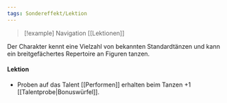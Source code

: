 ```yaml
---
tags: Sondereffekt/Lektion
---
```

> [!example] Navigation 
>  [[Lektionen]]

Der Charakter kennt eine Vielzahl von bekannten Standardtänzen und kann ein breitgefächertes Repertoire an Figuren tanzen.

#### Lektion
- Proben auf das Talent [[Performen]] erhalten beim Tanzen +1 [[Talentprobe|Bonuswürfel]].
